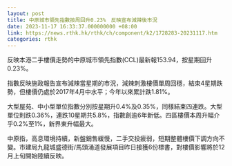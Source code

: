 ```yaml
---
layout: post
title: 中原城市領先指數按周回升0.23%　反映宣布減辣後市況
date: 2023-11-17 16:33:37.000000000 +08:00
link: https://news.rthk.hk/rthk/ch/component/k2/1728283-20231117.htm
categories: rthk
---
```


反映本港二手樓價走勢的中原城市領先指數(CCL)最新報153.94，按星期回升0.23%。

指數反映施政報告宣布減辣當星期的市況，減辣刺激樓價單周回穩，結束4星期跌勢，但樓價仍處於2017年4月中水平；今年以來累計跌1.81%。

大型屋苑、中小型單位指數分別按星期升0.4%及0.35%，同樣結束四連跌。大型單位則跌0.36%，連跌10星期共5.8%，指數創逾6年新低。四區樓價本周升幅介乎0.2%至1%，新界東升幅最大。

中原指，高息環境持續，新盤銷售緩慢，二手交投疲弱，短期整體樓價下調方向不變。市建局九龍城盛德街/馬頭涌道發展項目昨日接獲6份標書，對樓價影響將於12月上旬開始陸續反映。
